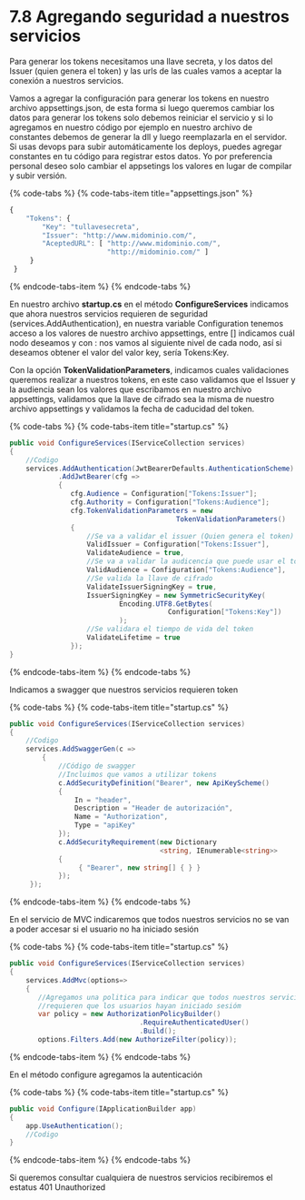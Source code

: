 # 7.8 Agregando seguridad a nuestros servicios

Para generar los tokens necesitamos una llave secreta, y los datos del Issuer \(quien genera el token\) y las urls de las cuales vamos a aceptar la conexión a nuestros servicios.

Vamos a agregar la configuración para generar los tokens en nuestro archivo appsettings.json, de esta forma si luego queremos cambiar los datos para generar los tokens solo debemos reiniciar el servicio y si lo agregamos en nuestro código por ejemplo en nuestro archivo de constantes debemos de generar la dll y luego reemplazarla en el servidor. Si usas devops para subir automáticamente los deploys, puedes agregar constantes en tu código para registrar estos datos. Yo por preferencia personal deseo solo cambiar el appsetings los valores en lugar de compilar y subir versión.

{% code-tabs %}
{% code-tabs-item title="appsettings.json" %}
```javascript
{
    "Tokens": {
        "Key": "tullavesecreta",
        "Issuer": "http://www.midominio.com/",
        "AceptedURL": [ "http://www.midominio.com/", 
                        "http://midominio.com/" ]
     }
 }

```
{% endcode-tabs-item %}
{% endcode-tabs %}

En nuestro archivo **startup.cs** en el método **ConfigureServices** indicamos que ahora nuestros servicios requieren de seguridad \(services.AddAuthentication\), en nuestra variable Configuration tenemos acceso a los valores de nuestro archivo appsettings, entre \[\] indicamos cuál nodo deseamos y con : nos vamos al siguiente nivel de cada nodo, así si deseamos obtener el valor del valor key, sería Tokens:Key.

Con la opción **TokenValidationParameters**, indicamos cuales validaciones queremos realizar a nuestros tokens, en este caso validamos que el Issuer y la audiencia sean los valores que escribamos en nuestro archivo appsettings, validamos que la llave de cifrado sea la misma de nuestro archivo appsettings y validamos la fecha de caducidad del token.

{% code-tabs %}
{% code-tabs-item title="startup.cs" %}
```csharp
public void ConfigureServices(IServiceCollection services)
{
    //Codigo
    services.AddAuthentication(JwtBearerDefaults.AuthenticationScheme)
            .AddJwtBearer(cfg => 
            {
               cfg.Audience = Configuration["Tokens:Issuer"];
               cfg.Authority = Configuration["Tokens:Audience"];
               cfg.TokenValidationParameters = new           
                                         TokenValidationParameters()
               {
                   //Se va a validar el issuer (Quien genera el token)
                   ValidIssuer = Configuration["Tokens:Issuer"],
                   ValidateAudience = true,
                   //Se va a validar la audicencia que puede usar el token
                   ValidAudience = Configuration["Tokens:Audience"],
                   //Se valida la llave de cifrado
                   ValidateIssuerSigningKey = true,
                   IssuerSigningKey = new SymmetricSecurityKey(
                           Encoding.UTF8.GetBytes(
                                       Configuration["Tokens:Key"])
                           );   
                   //Se validara el tiempo de vida del token
                   ValidateLifetime = true                       
               });
}
```
{% endcode-tabs-item %}
{% endcode-tabs %}

Indicamos a swagger que nuestros servicios requieren token

{% code-tabs %}
{% code-tabs-item title="startup.cs" %}
```csharp
public void ConfigureServices(IServiceCollection services)
{
    //Codigo
    services.AddSwaggerGen(c =>
        {
            //Código de swagger
            //Incluimos que vamos a utilizar tokens
            c.AddSecurityDefinition("Bearer", new ApiKeyScheme()
            {
                In = "header",
                Description = "Header de autorización",
                Name = "Authorization",
                Type = "apiKey"
            });
            c.AddSecurityRequirement(new Dictionary
                                     <string, IEnumerable<string>>
            {
                 { "Bearer", new string[] { } }
            });
     });
```
{% endcode-tabs-item %}
{% endcode-tabs %}

En el servicio de MVC indicaremos que todos nuestros servicios no se van a poder accesar si el usuario no ha iniciado sesión

{% code-tabs %}
{% code-tabs-item title="startup.cs" %}
```csharp
public void ConfigureServices(IServiceCollection services)
{
    services.AddMvc(options=>
    {
       //Agregamos una politica para indicar que todos nuestros servicios 
       //requieren que los usuarios hayan iniciado sesióm
       var policy = new AuthorizationPolicyBuilder()
                                .RequireAuthenticatedUser()
                                .Build();
       options.Filters.Add(new AuthorizeFilter(policy));
```
{% endcode-tabs-item %}
{% endcode-tabs %}

En el método configure agregamos la autenticación

{% code-tabs %}
{% code-tabs-item title="startup.cs" %}
```csharp
public void Configure(IApplicationBuilder app)        
{ 
    app.UseAuthentication();
    //Codigo
}
```
{% endcode-tabs-item %}
{% endcode-tabs %}

Si queremos consultar cualquiera de nuestros servicios recibiremos el estatus 401 Unauthorized



